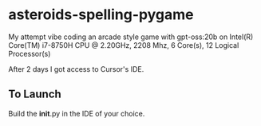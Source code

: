# asteroids-spelling-pygame
My attempt vibe coding an arcade style game with gpt-oss:20b on Intel(R) Core(TM) i7-8750H CPU @ 2.20GHz, 2208 Mhz, 6 Core(s), 12 Logical Processor(s)

After 2 days I got access to Cursor's IDE.

## To Launch
Build the __init__.py in the IDE of your choice. 